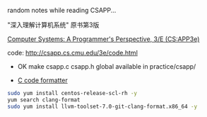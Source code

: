 random notes while reading CSAPP...

"深入理解计算机系统" 原书第3版

[Computer Systems: A Programmer's Perspective, 3/E (CS:APP3e)](http://csapp.cs.cmu.edu/)

code: http://csapp.cs.cmu.edu/3e/code.html

+ OK make csapp.c csapp.h global available in practice/csapp/

+ [C code formatter](https://www.jianshu.com/p/91265382bace?u_atoken=cebd831b-e4f1-4b0b-9cb6-c3ba92016a6c&u_asession=01RzCoSbuTx0W8NzGQ4g6VekOnFmlm3pgAsXViJm2uqcrL3evt_JvWcsyv3Npcl8rOX0KNBwm7Lovlpxjd_P_q4JsKWYrT3W_NKPr8w6oU7K8_jDPV58WSnXZ2SGlCfbuUkC1LUOsbnJoxzzl_EpVkQGBkFo3NEHBv0PZUm6pbxQU&u_asig=05XoTVXqJTaX9YKqqOI_ZStqWex_IEP9-IXt3loimVA5vBO52a-2DKFDAKtuODf1SLq_5dSUE3po2isbJSoEfC25P4SLD40MSo9YmE4BSnsoWs_FLqStoq2Hq2l9IZxc-XP-JldDtWMJQ_Rj7NLKFNrbrFNUUfSrFCyFumksEisYX9JS7q8ZD7Xtz2Ly-b0kmuyAKRFSVJkkdwVUnyHAIJzYlhjwJ3gdvxGFmHWavEDQ4QM9aGJUm4H3VCXBVayOb3UDrMH9U5oL9icxwFsJSlo-3h9VXwMyh6PgyDIVSG1W_cmPluee8c60dWWTVfCL6ieDjYBfO1H70U4NkPChr-tou3qpJBs8WHziJMqJ124elQOCgLrsSRkgzxoB0OLWsZmWspDxyAEEo4kbsryBKb9Q&u_aref=4h3WSAl5ryphWQ8c%2F2JM5Ya82K8%3D)
```bash
sudo yum install centos-release-scl-rh -y
yum search clang-format
sudo yum install llvm-toolset-7.0-git-clang-format.x86_64 -y
```
